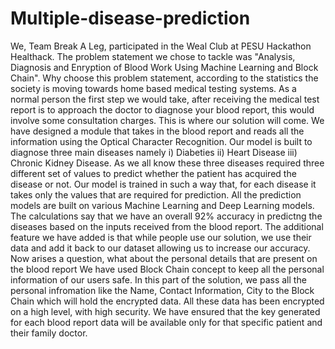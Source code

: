 # Multiple-disease-prediction
We, Team Break A Leg, participated in the Weal Club at PESU Hackathon Healthack. The problem statement we chose to tackle was "Analysis, Diagnosis and Enryption of Blood Work Using Machine Learning and Block Chain". Why choose this problem statement, according to the statistics the society is moving towards home based medical testing systems. As a normal person the first step we would take, after receiving the medical test report is to approach the doctor to diagnose your blood report, this would involve some consultation charges. This is where our solution will come. 
We have designed a module that takes in the blood report and reads all the information using the Optical Character Recognition. Our model is built to diagnose three main diseases namely i) Diabeties ii) Heart Disease iii) Chronic Kidney Disease. As we all know these three diseases required three different set of values to predict whether the patient has acquired the disease or not. Our model is trained in such a way that, for each disease it takes only the values that are required for prediction. All the prediction models are built on various Machine Learning and Deep Learning models. The calculations say that we have an overall 92% accuracy in predictng the diseases based on the inputs received from the blood report. The additional feature we have added is that while people use our solution, we use their data and add it back to our dataset allowing us to increase our accuracy. Now arises a question, what about the personal details that are present on the blood report
We have used Block Chain concept to keep all the personal information of our users safe. In this part of the solution, we pass all the personal infromation like the Name, Contact Information, City to the Block Chain which will hold the encrypted data. All these data has been encrypted on a high level, with high security. We have ensured that the key generated for each blood report data will be available only for that specific patient and their family doctor.
